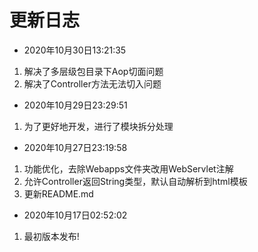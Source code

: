 # 更新日志

- 2020年10月30日13:21:35

1. 解决了多层级包目录下Aop切面问题
2. 解决了Controller方法无法切入问题

- 2020年10月29日23:29:51

1. 为了更好地开发，进行了模块拆分处理

- 2020年10月27日23:19:58

1. 功能优化，去除Webapps文件夹改用WebServlet注解
2. 允许Controller返回String类型，默认自动解析到html模板
3. 更新README.md

- 2020年10月17日02:52:02

1. 最初版本发布!